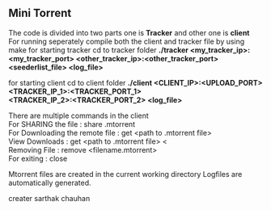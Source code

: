 ## Mini Torrent

The code is divided into two parts one is **Tracker** and other one is **client**<br>
For running seperately compile both the client and tracker file by using make
for starting tracker cd to tracker folder
    **./tracker <my_tracker_ip>:<my_tracker_port> <other_tracker_ip>:<other_tracker_port>
        <seederlist_file> <log_file>**

for starting client cd to client folder
    **./client <CLIENT_IP>:<UPLOAD_PORT> <TRACKER_IP_1>:<TRACKER_PORT_1><br>
        <TRACKER_IP_2>:<TRACKER_PORT_2> <log_file>**<br>

There are multiple commands in the client <br>
    For SHARING the file : share <local file path> <filename>.mtorrent <br>
    For Downloading the remote file :  get <path to .mtorrent file> <destination path> <br>
    View Downloads :  get <path to .mtorrent file> <destination path>< <br>
    Removing File : remove <filename.mtorrent> <br>
    For exiting : close <br>

Mtorrent files are created in the current working directory
Logfiles are automatically generated.

creater sarthak chauhan
